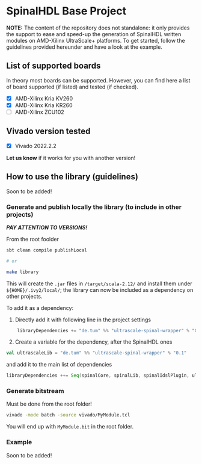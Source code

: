 # SpinalHDL Base Project

**NOTE:** The content of the repository does not standalone: it only provides the support to ease and speed-up the generation of SpinalHDL written modules on AMD-Xilinx UltraScale+ platforms.
To get started, follow the guidelines provided hereunder and have a look at the example.

## List of supported boards

In theory most boards can be supported. However, you can find here a list of board supported (if listed) and tested (if checked).

 - [x] AMD-Xilinx Kria KV260
 - [x] AMD-Xilinx Kria KR260
 - [ ] AMD-Xilinx ZCU102

## Vivado version tested

 - [x] Vivado 2022.2.2

**Let us know** if it works for you with another version!


## How to use the library (guidelines)

Soon to be added!

### Generate and publish locally the library (to include in other projects)

___PAY ATTENTION TO VERSIONS!___

From the root foolder

```bash
sbt clean compile publishLocal

# or

make library
```

This will create the `.jar` files in `/target/scala-2.12/` and install them under `${HOME}/.ivy2/local/`;
the library can now be included as a dependency on other projects.

To add it as a dependency:

1. Directly add it with following line in the project settings
```scala
    libraryDependencies += "de.tum" %% "ultrascale-spinal-wrapper" % "0.1"
```
2. Create a variable for the dependency, after the SpinalHDL ones
```scala
val ultrascaleLib = "de.tum" %% "ultrascale-spinal-wrapper" % "0.1"
```
and add it to the main list of dependencies
```scala
libraryDependencies ++= Seq(spinalCore, spinalLib, spinalIdslPlugin, ultrascaleLib)
```

### Generate bitstream

Must be done from the root folder!
```bash
vivado -mode batch -source vivado/MyModule.tcl
```
You will end up with `MyModule.bit` in the root folder.


### Example

Soon to be added!



